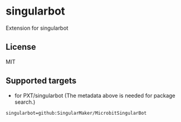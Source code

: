# singularbot

Extension for singularbot

## License

MIT

## Supported targets

* for PXT/singularbot
(The metadata above is needed for package search.)

```package
singularbot=github:SingularMaker/MicrobitSingularBot
```

